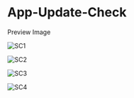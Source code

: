 # App-Update-Check

Preview Image

![SC1](https://github.com/VimalPatel14/Custom-Gallery/blob/master/sc1.jpg)

![SC2](https://github.com/VimalPatel14/Custom-Gallery/blob/master/sc2.jpg)

![SC3](https://github.com/VimalPatel14/Custom-Gallery/blob/master/sc3.jpg)

![SC4](https://github.com/VimalPatel14/Custom-Gallery/blob/master/sc4.jpg)
